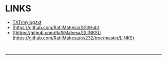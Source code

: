 # LINKS

* [TXT/mylog.txt](LOG)
* [https://github.com/RafliMahesa/](GitHub)
* [[https://github.com/RafliMahesa/](LINKS)](https://github.com/RafliMahesa/os232/tree/master/LINKS)
<br>
<hr>
